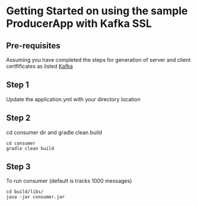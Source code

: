 # Getting Started on using the sample ProducerApp with Kafka SSL 

## Pre-requisites 

Assuming you have completed the steps for generation of server and client certfificates
as listed 
[Kafka](https://github.com/SyedAhmed2019/kafka)


## Step 1 

Update the application.yml with your <clientssl> directory location

## Step 2 
cd consumer dir and gradle clean build 
```
cd consumer
gradle clean build 
```

## Step 3
To run consumer (default is tracks 1000 messages)
```
cd build/libs/
java -jar consumer.jar 
```



